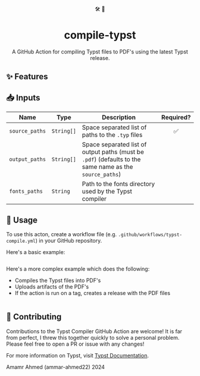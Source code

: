<div align="center" >

  🛠️ :page_facing_up:

</div>

<h1 align="center">
  compile-typst
</h1>

<p align="center">
  A GitHub Action for compiling Typst files to PDF's using the latest Typst release.
</p>

## ✨ Features

## 📥 Inputs
| Name            | Type     | Description                                                                                              | Required? |
| --------------- | -------- | -------------------------------------------------------------------------------------------------------- | :-------: |
| `source_paths`  | `String[]` | Space separated list of paths to the `.typ` files                                                        | ✅        |
| `output_paths`  | `String[]` | Space separated list of output paths (must be `.pdf`) (defaults to the same name as the `source_paths`)  |           |
| `fonts_paths`   | `String`   | Path to the fonts directory used by the Typst compiler                                                   |           |
## 🤸 Usage

To use this acton, create a workflow file (e.g. `.github/workflows/typst-compile.yml`) in your GitHub repository. 

Here's a basic example: 

```yaml

```

Here's a more complex example which does the following:
- Compiles the Typst files into PDF's
- Uploads artifacts of the PDF's
- If the action is run on a tag, creates a release with the PDF files

```yaml

```

## 🙌 Contributing
Contributions to the Typst Compiler GitHub Action are welcome! It is far from perfect, I threw  this together quickly to solve a personal problem. Please feel free to open a PR or issue with any changes!

For more information on Typst, visit [Typst Documentation](https://typst.app/docs/).

Amamr Ahmed (ammar-ahmed22) 2024